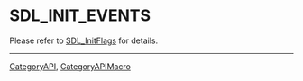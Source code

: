 # SDL_INIT_EVENTS

Please refer to [SDL_InitFlags](SDL_InitFlags) for details.

----
[CategoryAPI](CategoryAPI), [CategoryAPIMacro](CategoryAPIMacro)

